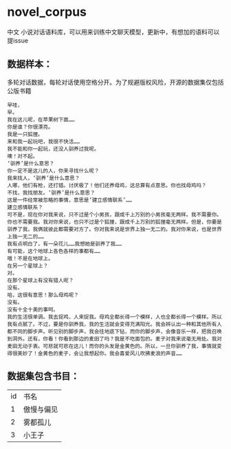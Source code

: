 # novel_corpus
中文 小说对话语料库，可以用来训练中文聊天模型，更新中，有想加的语料可以提issue

## 数据样本：

多轮对话数据，每轮对话使用空格分开。为了规避版权风险，开源的数据集仅包括公版书籍

```
早哇，
早。
我在这儿呢，在苹果树下面……
你是谁？你很漂亮。
我是一只狐狸。
来和我一起玩吧，我很不快活……
我不能和你一起玩，还没人驯养过我呢。
噢！对不起。
‘驯养’是什么意思？
你一定不是这儿的人，你来寻找什么呢？
我来找人，‘驯养’是什么意思？
人哪，他们有枪，还打猎。讨厌极了！他们还养母鸡，这总算有点意思。你也找母鸡吗？
不找，我找朋友。‘驯养’是什么意思？
这是一件经常被忽略的事情，意思是‘建立感情联系’……
建立感情联系？
可不是，现在你对我来说，只不过是个小男孩，跟成千上万别的小男孩毫无两样。我不需要你。你也不需要我。我对你来说，也只不过是个狐狸，跟成千上万别的狐狸毫无两样。但是，你要是驯养了我，我俩就彼此都需要对方了。你对我来说是世界上独一无二的。我对你来说，也是世界上独一无二的……
我有点明白了，有一朵花儿……我想她是驯养了我……
有可能，这个地球上各色各样的事都有……
哦！不是在地球上。
在另一个星球上？
对。
在那个星球上有没有猎人呢？
没有。
哈，这很有意思！那么母鸡呢？
没有。
没有十全十美的事呵。
我的生活很单调。我去捉鸡，人来捉我。母鸡全都长得一个模样，人也全都长得一个模样。所以我有点腻了。不过，要是你驯养我，我的生活就会变得充满阳光。我会辨认出一种和其他所有人都不同的脚步声。听见别的脚步声，我会往地底下钻，而你的脚步声，会像音乐一样，把我召唤到洞外。还有，你看！你看到那边的麦田了吗？我是不吃面包的。麦子对我来说毫无用处。我对麦田无动于衷。可悲就可悲在这儿！而你的头发是金黄色的。所以，一旦你驯养了我，事情就变得很美妙了！金黄色的麦子，会让我想起你。我会喜爱风儿吹拂麦浪的声音……
```

## 数据集包含书目：

<table>
<tr>
<td>id</td>
<td>书名</td>
</tr>
<tr>
<td>1</td>
<td>傲慢与偏见</td>
</tr>
<tr>
<td>2</td>
<td>雾都孤儿</td>
</tr>
<tr>
<td>3</td>
<td>小王子</td>
</tr>
</table>

